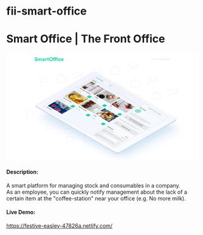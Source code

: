 # fii-smart-office

# Smart Office | The Front Office
![Screenshot of the platform](../Presentation_Employee.png)


#### Description:
A smart platform for managing stock and consumables in a company.   
As an employee, you can quickly notify management about the lack of a certain item at the "coffee-station" near your office (e.g. No more milk).

#### Live Demo:
https://festive-easley-47826a.netlify.com/
